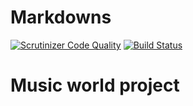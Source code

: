 Markdowns
==========================
[![Scrutinizer Code Quality](https://scrutinizer-ci.com/g/valiknet18/musicworld/badges/quality-score.png?b=master)](https://scrutinizer-ci.com/g/valiknet18/musicworld/?branch=master)
[![Build Status](https://travis-ci.org/valiknet18/musicworld.svg)](https://travis-ci.org/valiknet18/musicworld)

Music world project
============================